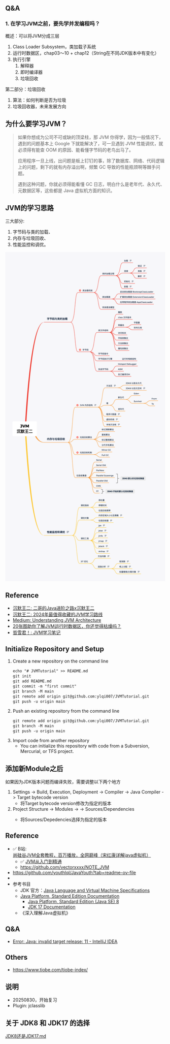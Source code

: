## Q&A
### 1. 在学习JVM之前，要先学并发编程吗？

概述：可以将JVM分成三层
1. Class Loader Subsystem，类加载子系统
2. 运行时数据区，chap03～10 + chap12（String在不同JDK版本中有变化）
3. 执行引擎
   1. 解释器
   2. 即时编译器
   3. 垃圾回收

第二部分：垃圾回收
1. 算法：如何判断是否为垃圾
2. 垃圾回收器，未来发展方向


## 为什么要学习JVM？
> 如果你想成为公司不可或缺的顶梁柱，那 JVM 你得学，因为一般情况下，遇到的问题基本上 Google 下就能解决了，可一旦遇到 JVM 性能调优，就必须得有能查 OOM 的原因、能看懂字节码的老鸟出马了。
> 
> 应用程序一旦上线，出问题是板上钉钉的事，除了数据库、网络、代码逻辑上的问题，剩下的就有内存溢出啊，频繁 GC 导致的性能瓶颈啊等棘手问题。
> 
> 遇到这种问题，你就必须得能看懂 GC 日志，明白什么是老年代、永久代、元数据区等，这些都是 Java 虚拟机方面的知识。


## JVM的学习思路
三大部分:
1. 字节码与类的加载、
2. 内存与垃圾回收、
3. 性能监控和调优。

<img src="docs/images/沉默的王二_JVM学习思维导图.png" width="800">

## Reference
* [沉默王二: 二哥的Java进阶之路x沉默王二](https://javabetter.cn/home.html#%E4%B8%BA%E4%BB%80%E4%B9%88%E4%BC%9A%E6%9C%89%E8%BF%99%E4%B8%AA%E5%BC%80%E6%BA%90%E7%9F%A5%E8%AF%86%E5%BA%93)
* [沉默王二: 2024年最值得收藏的JVM学习路线](https://javabetter.cn/xuexiluxian/java/jvm.html)
* [Medium: Understanding JVM Architecture](https://medium.com/platform-engineer/understanding-jvm-architecture-22c0ddf09722)
* [20张图助你了解JVM运行时数据区，你还觉得枯燥吗？](https://cloud.tencent.com/developer/article/1823397)
* [哲雪君！: JVM学习笔记](https://www.cnblogs.com/zhexuejun/category/2045472.html)


## Initialize Repository and Setup
1. Create a new repository on the command line
   ```shell
   echo "# JVMTutorial" >> README.md
   git init
   git add README.md
   git commit -m "first commit"
   git branch -M main
   git remote add origin git@github.com:ylqi007/JVMTutorial.git
   git push -u origin main
   ```
2. Push an existing repository from the command line
   ```shell
   git remote add origin git@github.com:ylqi007/JVMTutorial.git
   git branch -M main
   git push -u origin main
   ```
3. Import code from another repository 
   * You can initialize this repository with code from a Subversion, Mercurial, or TFS project.


## 添加新Module之后
如果因为JDK版本问题而编译失败，需要调整以下两个地方
1. Settings -> Build, Execution, Deployment -> Compiler -> Java Compiler -> Target bytecode version
   * 将Target bytecode version修改为指定的版本
2. Project Structure -> Modules -> <Specific Module> -> Sources/Dependencies
   * 将Sources/Depedencies选择为指定的版本


## Reference
* ✅ B站: [尚硅谷JVM全套教程，百万播放，全网巅峰（宋红康详解java虚拟机）](https://www.bilibili.com/video/BV1PJ411n7xZ)
  * ✅ [JVM从入门到精通](https://www.yuque.com/u21195183/jvm)
  * https://github.com/vectorxxxx/NOTE_JVM
* https://github.com/youthlql/JavaYouth?tab=readme-ov-file
* 
* 参考书目
  * JDK 官方：[Java Language and Virtual Machine Specifications](https://docs.oracle.com/javase/specs/index.html)
  * [Java Platform, Standard Edition Documentation](https://docs.oracle.com/en/java/javase/index.html)
    * [Java Platform, Standard Edition (Java SE) 8](https://docs.oracle.com/javase/8/index.html)
    * [JDK 17 Documentation](https://docs.oracle.com/en/java/javase/17/)
  * 《深入理解Java虚拟机》

## Q&A
* [Error: Java: invalid target release: 11 - IntelliJ IDEA](https://stackoverflow.com/questions/54137286/error-java-invalid-target-release-11-intellij-idea)


## Others
* https://www.tiobe.com/tiobe-index/


## 说明
* 20250830，开始复习
* Plugin: jclasslib


## 关于 JDK8 和 JDK17 的选择
[JDK8还是JDK17.md](JDK8%E8%BF%98%E6%98%AFJDK17.md)